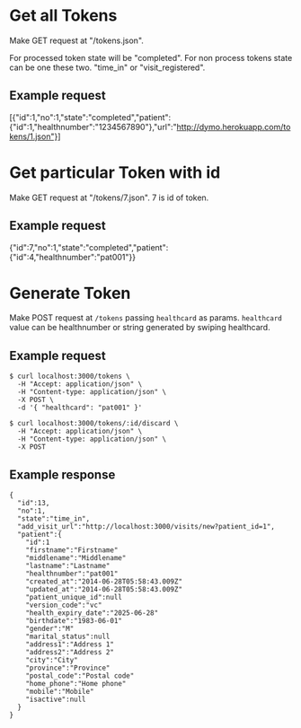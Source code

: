 Get all Tokens
==============

Make GET request at "/tokens.json".

For processed token state will be "completed". For non process tokens state can be one these two. "time_in" or "visit_registered".

Example request
------------------------------

[{"id":1,"no":1,"state":"completed","patient":{"id":1,"healthnumber":"1234567890"},"url":"http://dymo.herokuapp.com/tokens/1.json"}]


Get particular Token with id
============================

Make GET request at "/tokens/7.json". 7 is id of token.

Example request
------------------------------

{"id":7,"no":1,"state":"completed","patient":{"id":4,"healthnumber":"pat001"}}


Generate Token
==============
Make POST request at ```/tokens``` passing ```healthcard``` as params. ```healthcard``` value can be healthnumber or string generated by swiping healthcard.

Example request
---------------

    $ curl localhost:3000/tokens \
      -H "Accept: application/json" \
      -H "Content-type: application/json" \
      -X POST \
      -d '{ "healthcard": "pat001" }'

    $ curl localhost:3000/tokens/:id/discard \
      -H "Accept: application/json" \
      -H "Content-type: application/json" \
      -X POST

Example response
----------------

    { 
      "id":13,
      "no":1,
      "state":"time_in",
      "add_visit_url":"http://localhost:3000/visits/new?patient_id=1",
      "patient":{
        "id":1
        "firstname":"Firstname"
        "middlename":"Middlename"
        "lastname":"Lastname"
        "healthnumber":"pat001"
        "created_at":"2014-06-28T05:58:43.009Z"
        "updated_at":"2014-06-28T05:58:43.009Z"
        "patient_unique_id":null
        "version_code":"vc"
        "health_expiry_date":"2025-06-28"
        "birthdate":"1983-06-01"
        "gender":"M"
        "marital_status":null
        "address1":"Address 1"
        "address2":"Address 2"
        "city":"City"
        "province":"Province"
        "postal_code":"Postal code"
        "home_phone":"Home phone"
        "mobile":"Mobile"
        "isactive":null
      }
    }
